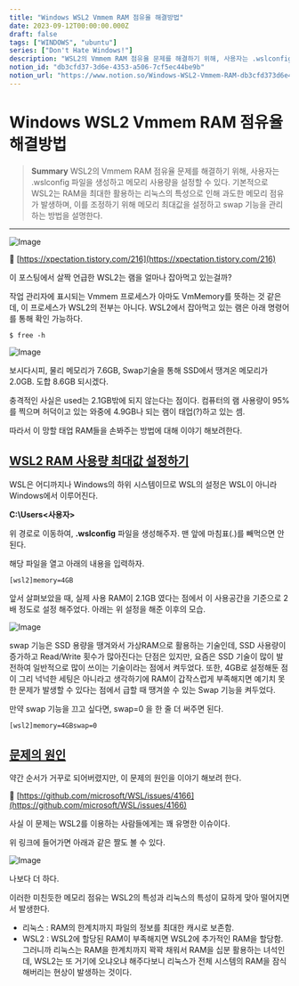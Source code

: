 ```yaml
---
title: "Windows WSL2 Vmmem RAM 점유율 해결방법"
date: 2023-09-12T00:00:00.000Z
draft: false
tags: ["WINDOWS", "ubuntu"]
series: ["Don't Hate Windows!"]
description: "WSL2의 Vmmem RAM 점유율 문제를 해결하기 위해, 사용자는 .wslconfig 파일을 생성하고 메모리 사용량을 설정할 수 있다. 기본적으로 WSL2는 RAM을 최대한 활용하는 리눅스의 특성으로 인해 과도한 메모리 점유가 발생하며, 이를 조정하기 위해 메모리 최대값을 설정하고 swap 기능을 관리하는 방법을 설명한다."
notion_id: "db3cfd37-3d6e-4353-a506-7cf5ec44be9b"
notion_url: "https://www.notion.so/Windows-WSL2-Vmmem-RAM-db3cfd373d6e4353a5067cf5ec44be9b"
---
```


# Windows WSL2 Vmmem RAM 점유율 해결방법

> **Summary**
> WSL2의 Vmmem RAM 점유율 문제를 해결하기 위해, 사용자는 .wslconfig 파일을 생성하고 메모리 사용량을 설정할 수 있다. 기본적으로 WSL2는 RAM을 최대한 활용하는 리눅스의 특성으로 인해 과도한 메모리 점유가 발생하며, 이를 조정하기 위해 메모리 최대값을 설정하고 swap 기능을 관리하는 방법을 설명한다.

---

![Image](https://prod-files-secure.s3.us-west-2.amazonaws.com/09ccd4d5-876c-4bba-bbdf-cc77a0a11257/f01f2d3b-078b-4f40-bed7-3a8c010cffbc/Untitled.png?X-Amz-Algorithm=AWS4-HMAC-SHA256&X-Amz-Content-Sha256=UNSIGNED-PAYLOAD&X-Amz-Credential=ASIAZI2LB466ZPATLIOG%2F20250724%2Fus-west-2%2Fs3%2Faws4_request&X-Amz-Date=20250724T115935Z&X-Amz-Expires=3600&X-Amz-Security-Token=IQoJb3JpZ2luX2VjEAQaCXVzLXdlc3QtMiJIMEYCIQCJgsvls7%2B3vF%2B0qiV85oa1LbGAfpuIrMIYPfwptZISqAIhAMIpDvuM40MoQKvhvu9sRdANZJLiJf05TY9Zl2SsvXojKv8DCC0QABoMNjM3NDIzMTgzODA1IgyZEBnluDmo5V5ULNAq3APXmYPrEj2qC2vGv1ISWdmZaZKJKcbIWBOTK0%2FkHXOy7Wm44yMDD4z5%2FnL9qSp7dOc5CR6LAQ5vnUzNvgs%2B2mLpY9LJ4HHabkhAxtoYMjI5gVM4GYj6Ptz%2FdlqUwKBvjF250gmqrPowlX5Hfbxf9AecjhgFsK3bLyr2xJRcTIf8%2Bo2moZ4dEtCgNkcYPLMVzPC96MK%2BigYdhtpvP2nUmZWANjx7cZw1XqfX5QoarEdds5mn2gQgTRqc7c964GQnqs8EBcgxBuFU0s%2FXcY%2FAkiXMWnHvlXXFM%2Fu16%2F3oqORnoQgeBhm8GgnzqrkQOmpNw6aIyTOp0%2BPbqdG2Wixib6M%2Fy4qqEiY0k46YF30DAWYYqcRi%2BEfeTEW266QY8asag2Fbhvj4pyv44%2BAMEV7ZrU%2BeNt0t1xhOb%2BNJEvYZToBww3N32gybSbC8maA7p5eJNPBdneSRaRn7HKtbX%2F2ZRz%2FQU%2BPV8GMjd9SkdW9Z79ynurVr7xZNjRl7yqlq8T06k8XslYdfOfKVMG3J0LQcDc6u7cAOQS02GzE4fiIbfVkdikCW5kpVdwdTXVWKN36BONHJEYcKP33qXorGb4KHA1rqWVYWVdTcxw1DxAf2TvRNUgsC9qd%2FDqqoQlgVRjCBv4jEBjqkAeEu4Pdas%2BKYqpivBq%2FyKPKJeYzbINHqJkPVb7onlsIK2LEoMUh0fNnMKfOaTIKo0P8DWjSsOHzc%2BlwfYA6SO%2BO%2B1oz7H3n613a6%2F1SqEvOp5F5BeQFeVlYievQnlTfaoDkQI7k0g94BQMfsJpJKskA7hTjMUkMqKrySbS%2F1pRhNaitJfViUVoR6fTGpsE8SQBi5LedmxOKuVoM8MtQg0lJLeCEV&X-Amz-Signature=b3a957d8b41f8ccebaa87bb951805bbf1520a6446ec9467da419cd42f9ec6e1d&X-Amz-SignedHeaders=host&x-amz-checksum-mode=ENABLED&x-id=GetObject)

🔗 [https://xpectation.tistory.com/216](https://xpectation.tistory.com/216)

이 포스팅에서 살짝 언급한 WSL2는 램을 얼마나 잡아먹고 있는걸까?

작업 관리자에 표시되는 Vmmem 프로세스가 아마도 VmMemory를 뜻하는 것 같은데, 이 프로세스가 WSL2의 전부는 아니다. WSL2에서 잡아먹고 있는 램은 아래 명령어를 통해 확인 가능하다.

```plain text
$ free -h
```

![Image](https://blog.kakaocdn.net/dn/PRx0T/btrHpDDAGA1/ose8j40BOvHaVkeQk4sHM0/img.png)

보시다시피, 물리 메모리가 7.6GB, Swap기술을 통해 SSD에서 땡겨온 메모리가 2.0GB. 도합 8.6GB 되시겠다.

충격적인 사실은 used는 2.1GB밖에 되지 않는다는 점이다. 컴퓨터의 램 사용량이 95%를 찍으며 허덕이고 있는 와중에 4.9GB나 되는 램이 태업(?)하고 있는 셈.

따라서 이 망할 태업 RAM들을 손봐주는 방법에 대해 이야기 해보려한다.

## [**WSL2 RAM 사용량 최대값 설정하기**](https://xpectation.tistory.com/216#WSL-%--RAM%--%EC%--%AC%EC%-A%A-%EB%-F%--%--%EC%B-%-C%EB%-C%--%EA%B-%--%--%EC%--%A-%EC%A-%--%ED%--%--%EA%B-%B-)

WSL은 어디까지나 Windows의 하위 시스템이므로 WSL의 설정은 WSL이 아니라 Windows에서 이루어진다.

**C:\Users\<사용자>**

위 경로로 이동하여, **.wslconfig** 파일을 생성해주자. 맨 앞에 마침표(.)를 빼먹으면 안된다.

해당 파일을 열고 아래의 내용을 입력하자.

```shell
[wsl2]memory=4GB
```

앞서 살펴보았을 때, 실제 사용 RAM이 2.1GB 였다는 점에서 이 사용공간을 기준으로 2배 정도로 설정 해주었다. 아래는 위 설정을 해준 이후의 모습.

![Image](https://blog.kakaocdn.net/dn/7UjU3/btrHowSdDT9/TA2kLa9jkrvYIwehst0KUK/img.png)

swap 기능은 SSD 용량을 땡겨와서 가상RAM으로 활용하는 기술인데, SSD 사용량이 증가하고 Read/Write 횟수가 많아진다는 단점은 있지만, 요즘은 SSD 기술이 많이 발전하여 일반적으로 많이 쓰이는 기술이라는 점에서 켜두었다. 또한, 4GB로 설정해둔 점이 그리 넉넉한 세팅은 아니라고 생각하기에 RAM이 갑작스럽게 부족해지면 예기치 못한 문제가 발생할 수 있다는 점에서 급할 때 땡겨쓸 수 있는 Swap 기능을 켜두었다.

만약 swap 기능을 끄고 싶다면, swap=0 을 한 줄 더 써주면 된다.

```shell
[wsl2]memory=4GBswap=0
```

## [**문제의 원인**](https://xpectation.tistory.com/216#%EB%AC%B-%EC%A-%-C%EC%-D%--%--%EC%-B%--%EC%-D%B-)

약간 순서가 거꾸로 되어버렸지만, 이 문제의 원인을 이야기 해보려 한다.

🔗 [https://github.com/microsoft/WSL/issues/4166](https://github.com/microsoft/WSL/issues/4166)

사실 이 문제는 WSL2를 이용하는 사람들에게는 꽤 유명한 이슈이다.

위 링크에 들어가면 아래과 같은 짤도 볼 수 있다.

![Image](https://blog.kakaocdn.net/dn/yGG75/btrHrMTWzDL/yt0ojHAKKwtUlmrLT0hKN1/img.png)

나보다 더 하다.

이러한 미친듯한 메모리 점유는 WSL2의 특성과 리눅스의 특성이 묘하게 맞아 떨어지면서 발생한다.

- 리눅스 : RAM의 한계치까지 파일의 정보를 최대한 캐시로 보존함.
- WSL2 : WSL2에 할당된 RAM이 부족해지면 WSL2에 추가적인 RAM을 할당함.
그러니까 리눅스는 RAM을 한계치까지 꽉꽉 채워서 RAM을 십분 활용하는 녀석인데, WSL2는 또 거기에 오냐오냐 해주다보니 리눅스가 전체 시스템의 RAM을 잠식해버리는 현상이 발생하는 것이다.

